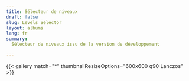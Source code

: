 ```yaml
---
title: Sélecteur de niveaux
draft: false
slug: Levels_Selector
layout: albums
lang: fr
summary: 
  Sélecteur de niveaux issu de la version de développement 

---
```

{{< gallery match="*" thumbnailResizeOptions="600x600 q90 Lanczos" >}}